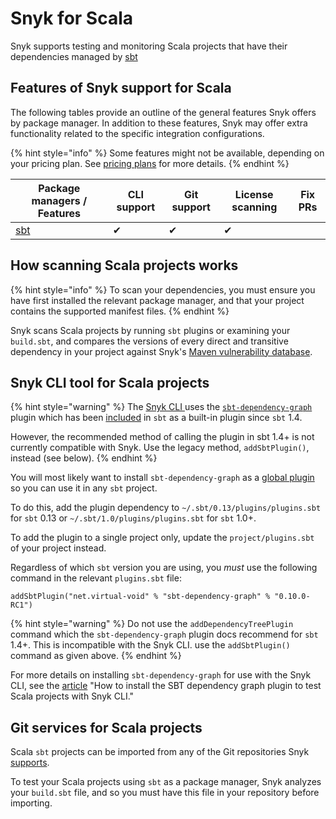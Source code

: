 # Snyk for Scala

Snyk supports testing and monitoring Scala projects that have their dependencies managed by [sbt](https://www.scala-sbt.org)

## Features of Snyk support for Scala

The following tables provide an outline of the general features Snyk offers by package manager. In addition to these features, Snyk may offer extra functionality related to the specific integration configurations.

{% hint style="info" %}
Some features might not be available, depending on your pricing plan. See [pricing plans](https://snyk.io/plans/) for more details.
{% endhint %}

| Package managers / Features       | CLI support | Git support | License scanning | Fix PRs |
| --------------------------------- | ----------- | ----------- | ---------------- | ------- |
| [sbt](https://www.scala-sbt.org/) | ✔︎          | ✔︎          | ✔︎               |         |

## How scanning Scala projects works

{% hint style="info" %}
To scan your dependencies, you must ensure you have first installed the relevant package manager, and that your project contains the supported manifest files.
{% endhint %}

Snyk scans Scala projects by running `sbt` plugins or examining your `build.sbt`, and compares the versions of every direct and transitive dependency in your project against Snyk's [Maven vulnerability database](https://snyk.io/vuln?type=maven).

## Snyk CLI tool for Scala projects

{% hint style="warning" %}
The [Snyk CLI ](../../../../snyk-cli/)uses the [`sbt-dependency-graph`](https://github.com/sbt/sbt-dependency-graph) plugin which has been [included](https://www.scala-sbt.org/1.x/docs/Combined+Pages.html#sbt-dependency-graph+is+in-sourced) in `sbt` as a built-in plugin since `sbt` 1.4.

However, the recommended method of calling the plugin in sbt 1.4+ is not currently compatible with Snyk. Use the legacy method, `addSbtPlugin()`, instead (see below).
{% endhint %}

You will most likely want to install `sbt-dependency-graph` as a [global plugin](https://www.scala-sbt.org/1.x/docs/Using-Plugins.html#Global+plugins) so you can use it in any `sbt` project.

To do this, add the plugin dependency to `~/.sbt/0.13/plugins/plugins.sbt` for `sbt` 0.13 or `~/.sbt/1.0/plugins/plugins.sbt` for `sbt` 1.0+.

To add the plugin to a single project only, update the `project/plugins.sbt` of your project instead.

Regardless of which `sbt` version you are using, you _must_ use the following command in the relevant `plugins.sbt` file:

`addSbtPlugin("net.virtual-void" % "sbt-dependency-graph" % "0.10.0-RC1")`

{% hint style="warning" %}
Do not use the `addDependencyTreePlugin` command which the `sbt-dependency-graph` plugin docs recommend for `sbt` 1.4+. This is incompatible with the Snyk CLI. use the `addSbtPlugin()` command as given above.
{% endhint %}

For more details on installing `sbt-dependency-graph` for use with the Snyk CLI, see the [article](https://support.snyk.io/hc/en-us/articles/360004167317) "How to install the SBT dependency graph plugin to test Scala projects with Snyk CLI."

## Git services for Scala projects

Scala `sbt` projects can be imported from any of the Git repositories Snyk [supports](../../../../integrations/git-repository-and-ci-cd-integrations-comparisons/git-repository-scm-integrations/).

To test your Scala projects using `sbt` as a package manager, Snyk analyzes your `build.sbt` file, and so you must have this file in your repository before importing.
